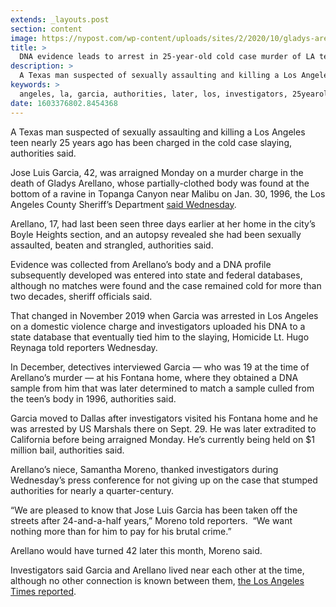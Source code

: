 ```yaml
--- 
extends: _layouts.post 
section: content 
image: https://nypost.com/wp-content/uploads/sites/2/2020/10/gladys-arellano-38.jpg?quality=90&strip=all&w=1200 
title: > 
  DNA evidence leads to arrest in 25-year-old cold case murder of LA teen 
description: > 
  A Texas man suspected of sexually assaulting and killing a Los Angeles teen nearly 25 years ago has been charged in the cold case slaying, authorities said.Garcia moved to Dallas after investigators visited his Fontana home and he was arrested by US Marshals there on Sept. 29.Arellano’s niece, Samantha Moreno, thanked investigators during Wednesday’s press conference for not giving up on the case that stumped authorities for nearly a quarter-century.“We want nothing more than for him to pay for his brutal crime.”Arellano would have turned 42 later this month, Moreno said.Investigators said Garcia and Arellano lived near each other at the time, although no other connection is known between them, the Los Angeles Times reported. 
keywords: > 
  angeles, la, garcia, authorities, later, los, investigators, 25yearold, teen, dna, leads, body, arrest, cold, moreno, murder, evidence, case 
date: 1603376802.8454368 
--- 
```

<div><p>A Texas man suspected of sexually assaulting and killing a Los Angeles teen nearly 25 years ago has been charged in the cold case slaying, authorities said.</p>
<p>Jose Luis Garcia, 42, was arraigned Monday on a murder charge in the death of Gladys Arellano, whose partially-clothed body was found at the bottom of a ravine in Topanga Canyon near Malibu on Jan. 30, 1996, the Los Angeles County Sheriff&#8217;s Department <a href="https://lasd.org/1996-cold-case-solved/" target="_blank" rel="noopener noreferrer">said Wednesday</a>.</p>
<p>Arellano, 17, had last been seen three days earlier at her home in the city&#8217;s Boyle Heights section, and an autopsy revealed she had been sexually assaulted, beaten and strangled, authorities said.</p>
<p>Evidence was collected from Arellano&#8217;s body and a DNA profile subsequently developed was entered into state and federal databases, although no matches were found and the case remained cold for more than two decades, sheriff officials said.</p>
<p>That changed in November 2019 when Garcia was arrested in Los Angeles on a domestic violence charge and investigators uploaded his DNA to a state database that eventually tied him to the slaying, Homicide Lt. Hugo Reynaga told reporters Wednesday.</p>
<p>In December, detectives interviewed Garcia &#8212; who was 19 at the time of Arellano&#8217;s murder &#8212; at his Fontana home, where they obtained a DNA sample from him that was later determined to match a sample culled from the teen&#8217;s body in 1996, authorities said.</p>
<p>Garcia moved to Dallas after investigators visited his Fontana home and he was arrested by US Marshals there on Sept. 29. He was later extradited to California before being arraigned Monday. He&#8217;s currently being held on $1 million bail, authorities said.</p>
<p>Arellano&#8217;s niece, Samantha Moreno, thanked investigators during Wednesday&#8217;s press conference for not giving up on the case that stumped authorities for nearly a quarter-century.</p>
<p>&#8220;We are pleased to know that Jose Luis Garcia has been taken off the streets after 24-and-a-half years,&#8221; Moreno told reporters.&#160; &#8220;We want nothing more than for him to pay for his brutal crime.&#8221;</p>
<p>Arellano would have turned 42 later this month, Moreno said.</p>
<p>Investigators said Garcia and Arellano lived near each other at the time, although no other connection is known between them, <a href="https://www.latimes.com/california/story/2020-10-21/suspect-identified-in-1996-boyle-heights-homicide" target="_blank" rel="noopener noreferrer">the Los Angeles Times reported</a>.</p>
			</div>
